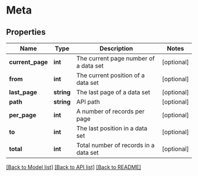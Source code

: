 # Meta

## Properties
Name | Type | Description | Notes
------------ | ------------- | ------------- | -------------
**current_page** | **int** | The current page number of a data set | [optional] 
**from** | **int** | The current position of a data set | [optional] 
**last_page** | **string** | The last page of a data set | [optional] 
**path** | **string** | API path | [optional] 
**per_page** | **int** | A number of records per page | [optional] 
**to** | **int** | The last position in a data set | [optional] 
**total** | **int** | Total number of records in a data set | [optional] 

[[Back to Model list]](../../README.md#documentation-for-models) [[Back to API list]](../../README.md#documentation-for-api-endpoints) [[Back to README]](../../README.md)

